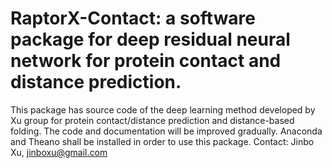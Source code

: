 # RaptorX-Contact: a software package for deep residual neural network for protein contact and distance prediction. 
This package has source code of the deep learning method developed by Xu group for protein contact/distance prediction and distance-based folding. The code and documentation will be improved gradually. Anaconda and Theano shall be installed in order to use this package.
Contact: Jinbo Xu, jinboxu@gmail.com
